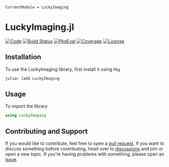 ```@meta
CurrentModule = LuckyImaging
```

# LuckyImaging.jl

[![Code](https://img.shields.io/badge/Code-GitHub-black.svg)](https://github.com/JuliaHCI/LuckyImaging.jl)
[![Build Status](https://github.com/JuliaHCI/LuckyImaging.jl/workflows/CI/badge.svg?branch=main)](https://github.com/JuliaHCI/LuckyImaging.jl/actions)
[![PkgEval](https://juliaci.github.io/NanosoldierReports/pkgeval_badges/L/LuckyImaging.svg)](https://juliaci.github.io/NanosoldierReports/pkgeval_badges/report.html)
[![Coverage](https://codecov.io/gh/JuliaHCI/LuckyImaging.jl/branch/main/graph/badge.svg)](https://codecov.io/gh/JuliaHCI/LuckyImaging.jl)
[![License](https://img.shields.io/badge/License-MIT-yellow.svg)](https://github.com/JuliaHCI/LuckyImaging.jl/blob/main/LICENSE)

## Installation

To use the LuckyImaging library, first install it using `Pkg`

```julia
julia> ]add LuckyImaging
```

## Usage

To import the library

```julia
using LuckyImaging
```

## Contributing and Support

If you would like to contribute, feel free to open a [pull request](https://github.com/juliahci/LuckyImaging.jl/pulls). If you want to discuss something before contributing, head over to [discussions](https://github.com/juliahci/LuckyImaging.jl/discussions) and join or open a new topic. If you're having problems with something, please open an [issue](https://github.com/juliahci/LuckyImaging.jl/issues).
